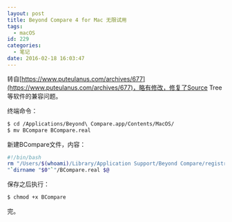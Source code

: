 ```yaml
---
layout: post
title: Beyond Compare 4 for Mac 无限试用
tags:
  - macOS
id: 229
categories:
  - 笔记
date: 2016-02-18 16:03:47
---
```


转自[https://www.puteulanus.com/archives/677](https://www.puteulanus.com/archives/677)，略有修改，修复了Source Tree等软件的兼容问题。

终端命令：

```bash
$ cd /Applications/Beyond\ Compare.app/Contents/MacOS/
$ mv BCompare BCompare.real
```

新建BCompare文件，内容：

```bash
#!/bin/bash
rm "/Users/$(whoami)/Library/Application Support/Beyond Compare/registry.dat"
"`dirname "$0"`"/BCompare.real $@
```

保存之后执行：

```bash
$ chmod +x BCompare
```

完。


